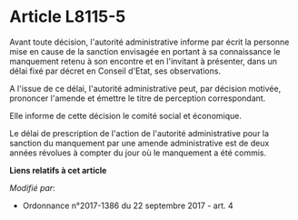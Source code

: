 # Article L8115-5

Avant toute décision, l'autorité administrative informe par écrit la personne mise en cause de la sanction envisagée en
portant à sa connaissance le manquement retenu à son encontre et en l'invitant à présenter, dans un délai fixé par décret en
Conseil d'Etat, ses observations. 

A l'issue de ce délai, l'autorité administrative peut, par décision motivée, prononcer l'amende et émettre le titre de
perception correspondant. 

Elle informe de cette décision le                                             comité social et économique. 

Le délai de prescription de l'action de l'autorité administrative pour la sanction du manquement par une amende
administrative est de deux années révolues à compter du jour où le manquement a été commis.

**Liens relatifs à cet article**

_Modifié par_:

  - Ordonnance n°2017-1386 du 22 septembre 2017 - art. 4
